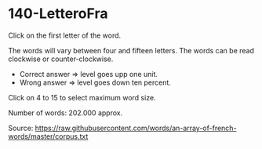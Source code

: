 # 140-LetteroFra

Click on the first letter of the word.

The words will vary between four and fifteen letters.
The words can be read clockwise or counter-clockwise.

* Correct answer => level goes upp one unit.
* Wrong answer => level goes down ten percent.

Click on 4 to 15 to select maximum word size.

Number of words: 202.000 approx.

Source: https://raw.githubusercontent.com/words/an-array-of-french-words/master/corpus.txt
